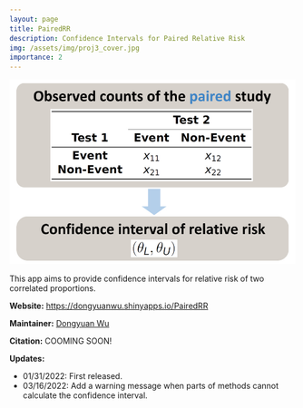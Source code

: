 ```yaml
---
layout: page
title: PairedRR
description: Confidence Intervals for Paired Relative Risk
img: /assets/img/proj3_cover.jpg
importance: 2
---
```


<img src="/assets/img/proj3_cover.jpg" style="max-width: 100%"/>

This app aims to provide confidence intervals for relative risk of two correlated proportions.

**Website:** <a href="https://dongyuanwu.shinyapps.io/PairedRR" target="_blank">https://dongyuanwu.shinyapps.io/PairedRR</a>

**Maintainer:** <a href="https://dongyuanwu.github.io" target="_blank">Dongyuan Wu</a>

**Citation:** COOMING SOON!

**Updates:** 

- 01/31/2022: First released.
- 03/16/2022: Add a warning message when parts of methods cannot calculate the confidence interval.